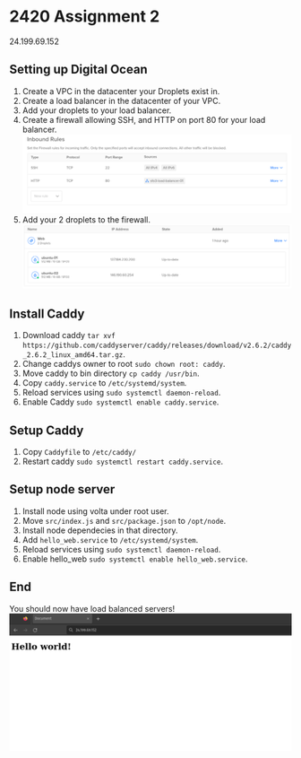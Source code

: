 # 2420 Assignment 2

24.199.69.152

## Setting up Digital Ocean
1. Create a VPC in the datacenter your Droplets exist in.
2. Create a load balancer in the datacenter of your VPC.
3. Add your droplets to your load balancer.
3. Create a firewall allowing SSH, and HTTP on port 80 for your load balancer.
![rules](images/rules.png)
4. Add your 2 droplets to the firewall.
![firewall](images/firewall.png)

## Install Caddy
1. Download caddy `tar xvf https://github.com/caddyserver/caddy/releases/download/v2.6.2/caddy_2.6.2_linux_amd64.tar.gz`.
2. Change caddys owner to root `sudo chown root: caddy`.
3. Move caddy to bin directory `cp caddy /usr/bin`.
4. Copy `caddy.service` to `/etc/systemd/system`.
5. Reload services using `sudo systemctl daemon-reload`.
6. Enable Caddy `sudo systemctl enable caddy.service`.

## Setup Caddy
1. Copy `Caddyfile` to `/etc/caddy/`
2. Restart caddy `sudo systemctl restart caddy.service`.

## Setup node server
1. Install node using volta under root user.
2. Move `src/index.js` and `src/package.json` to `/opt/node`.
3. Install node dependecies in that directory.
4. Add `hello_web.service` to `/etc/systemd/system`.
5. Reload services using `sudo systemctl daemon-reload`.
6. Enable hello_web `sudo systemctl enable hello_web.service`.

## End
You should now have load balanced servers!
![done](images/done.png)
